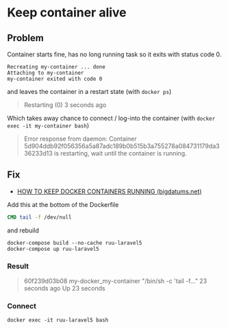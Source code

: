 # Keep container alive

## Problem

Container starts fine, has no long running task so it exits with status code 0.

```shell
Recreating my-container ... done
Attaching to my-container
my-container exited with code 0
```

and leaves the container in a restart state (with `docker ps`)

> Restarting (0) 3 seconds ago

Which takes away chance to connect / log-into the container (with `docker exec -it my-container bash`)

> Error response from daemon: Container 5d904ddb92f056356a5a87adc189b0b515b3a755278a084731179da336233d13 is restarting, wait until the container is running.

## Fix

* [HOW TO KEEP DOCKER CONTAINERS RUNNING (bigdatums.net)](http://bigdatums.net/2017/11/07/how-to-keep-docker-containers-running/)

Add this at the bottom of the Dockerfile

```dockerfile
CMD tail -f /dev/null
```

and rebuild

```shell
docker-compose build --no-cache ruu-laravel5
docker-compose up ruu-laravel5
```

### Result

> 60f239d03b08        my-docker_my-container   "/bin/sh -c 'tail -f…"   23 seconds ago      Up 23 seconds                               

### Connect

```shell
docker exec -it ruu-laravel5 bash
```
